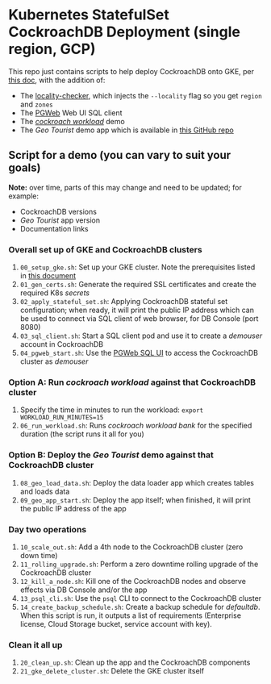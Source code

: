 # Kubernetes StatefulSet CockroachDB Deployment (single region, GCP)

This repo just contains scripts to help deploy CockroachDB onto GKE, per
[this doc](https://www.cockroachlabs.com/docs/stable/deploy-cockroachdb-with-kubernetes?filters=manual),
with the addition of:

* The [locality-checker](https://github.com/cockroachdb/k8s/blob/master/locality-checker/README.md),
which injects the `--locality` flag so you get `region` and `zones`
* The [PGWeb](https://github.com/sosedoff/pgweb) Web UI SQL client
* The [_cockroach workload_](https://www.cockroachlabs.com/docs/dev/cockroach-workload) demo
* The _Geo Tourist_ demo app which is available in [this GitHub repo](https://github.com/cockroachlabs-field/crdb-geo-tourist-iam)

## Script for a demo (you can vary to suit your goals)

**Note:** over time, parts of this may change and need to be updated; for example:
* CockroachDB versions
* _Geo Tourist_ app version
* Documentation links

### Overall set up of GKE and CockroachDB clusters
1. `00_setup_gke.sh`: Set up your GKE cluster.  Note the prerequisites listed in
[this document](https://www.cockroachlabs.com/docs/stable/deploy-cockroachdb-with-kubernetes#hosted-gke)
1. `01_gen_certs.sh`: Generate the required SSL certificates and create the required K8s _secrets_
1. `02_apply_stateful_set.sh`: Applying CockroachDB stateful set configuration; when ready, it will print the public IP address which can be used to connect via SQL client of web browser, for DB Console (port 8080)
1. `03_sql_client.sh`: Start a SQL client pod and use it to create a _demouser_ account in CockroachDB
1. `04_pgweb_start.sh`: Use the [PGWeb SQL UI](https://github.com/sosedoff/pgweb) to access the CockroachDB cluster as _demouser_

### Option A: Run _cockroach workload_ against that CockroachDB cluster
1. Specify the time in minutes to run the workload: `export WORKLOAD_RUN_MINUTES=15`
1. `06_run_workload.sh`: Runs _cockroach workload bank_ for the specified duration (the script runs it all for you)

### Option B: Deploy the _Geo Tourist_ demo against that CockroachDB cluster
1. `08_geo_load_data.sh`: Deploy the data loader app which creates tables and loads data
1. `09_geo_app_start.sh`: Deploy the app itself; when finished, it will print the public IP address of the app

### Day two operations
1. `10_scale_out.sh`: Add a 4th node to the CockroachDB cluster (zero down time)
1. `11_rolling_upgrade.sh`: Perform a zero downtime rolling upgrade of the CockroachDB cluster
1. `12_kill_a_node.sh`: Kill one of the CockroachDB nodes and observe effects via DB Console and/or the app
1. `13_psql_cli.sh`: Use the `psql` CLI to connect to the CockroachDB cluster
1. `14_create_backup_schedule.sh`: Create a backup schedule for _defaultdb_. When this script is run, it outputs a list of requirements (Enterprise license, Cloud Storage bucket, service account with key).

### Clean it all up
1. `20_clean_up.sh`: Clean up the app and the CockroachDB components
1. `21_gke_delete_cluster.sh`: Delete the GKE cluster itself

